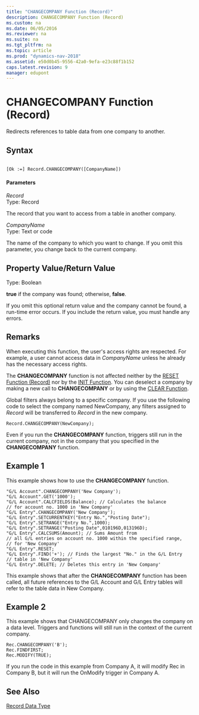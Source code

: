 ```yaml
---
title: "CHANGECOMPANY Function (Record)"
description: CHANGECOMPANY Function (Record)
ms.custom: na
ms.date: 06/05/2016
ms.reviewer: na
ms.suite: na
ms.tgt_pltfrm: na
ms.topic: article
ms.prod: "dynamics-nav-2018"
ms.assetid: e50d0b45-9556-42a0-9efa-e23c88f1b152
caps.latest.revision: 9
manager: edupont
---
```

# CHANGECOMPANY Function (Record)
Redirects references to table data from one company to another.  
  
## Syntax  
  
```  
  
[Ok :=] Record.CHANGECOMPANY([CompanyName])  
```  
  
#### Parameters  
 *Record*  
 Type: Record  
  
 The record that you want to access from a table in another company.  
  
 *CompanyName*  
 Type: Text or code  
  
 The name of the company to which you want to change. If you omit this parameter, you change back to the current company.  
  
## Property Value/Return Value  
 Type: Boolean  
  
 **true** if the company was found; otherwise, **false**.  
  
 If you omit this optional return value and the company cannot be found, a run-time error occurs. If you include the return value, you must handle any errors.  
  
## Remarks  
 When executing this function, the user's access rights are respected. For example, a user cannot access data in *CompanyName* unless he already has the necessary access rights.  
  
 The **CHANGECOMPANY** function is not affected neither by the [RESET Function \(Record\)](RESET-Function--Record-.md) nor by the [INIT Function](INIT-Function--Record-.md). You can deselect a company by making a new call to **CHANGECOMPANY** or by using the [CLEAR Function](CLEAR-Function.md).  
  
 Global filters always belong to a specific company. If you use the following code to select the company named NewCompany, any filters assigned to *Record* will be transferred to *Record* in the new company.  
  
```  
Record.CHANGECOMPANY(NewCompany);  
```  
  
 Even if you run the **CHANGECOMPANY** function, triggers still run in the current company, not in the company that you specified in the **CHANGECOMPANY** function.  
  
## Example 1 
 This example shows how to use the **CHANGECOMPANY** function.  
  
```  
"G/L Account".CHANGECOMPANY('New Company');  
"G/L Account".GET('1000');  
"G/L Account".CALCFIELDS(Balance); // Calculates the balance  
// for account no. 1000 in 'New Company'  
"G/L Entry".CHANGECOMPANY('New Company');  
"G/L Entry".SETCURRENTKEY("Entry No.","Posting Date");  
"G/L Entry".SETRANGE("Entry No.",1000);  
"G/L Entry".SETRANGE("Posting Date",010196D,013196D);  
"G/L Entry".CALCSUMS(Amount); // Sums Amount from  
// all G/L entries on account no. 1000 within the specified range,  
// for 'New Company'  
"G/L Entry".RESET;  
"G/L Entry".FIND('+'); // Finds the largest "No." in the G/L Entry   
// table in 'New Company'  
"G/L Entry".DELETE; // Deletes this entry in 'New Company'  
```  
  
 This example shows that after the **CHANGECOMPANY** function has been called, all future references to the G/L Account and G/L Entry tables will refer to the table data in New Company.  
  
## Example 2 
 This example shows that CHANGECOMPANY only changes the company on a data level. Triggers and functions will still run in the context of the current company.  
  
```  
Rec.CHANGECOMPANY('B');  
Rec.FINDFIRST;  
Rec.MODIFY(TRUE);  
```  
  
 If you run the code in this example from Company A, it will modify Rec in Company B, but it will run the OnModify trigger in Company A.  
  
## See Also  
 [Record Data Type](Record-Data-Type.md)